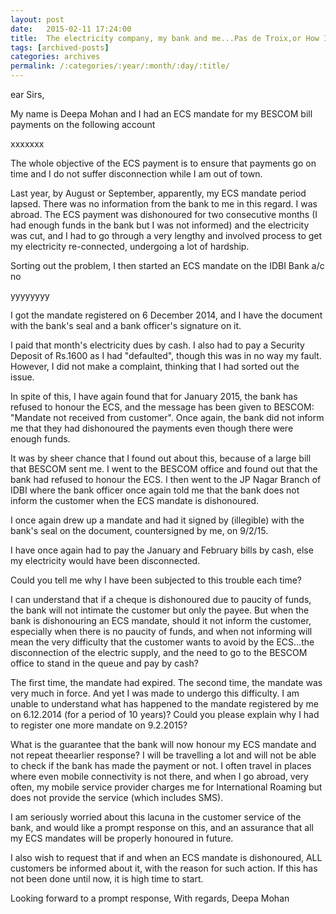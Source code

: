 ```yaml
---
layout: post
date:	2015-02-11 17:24:00
title:  The electricity company, my bank and me...Pas de Troix,or How I Pass (or Piss) My Time
tags: [archived-posts]
categories: archives
permalink: /:categories/:year/:month/:day/:title/
---
```

ear Sirs,

My name is Deepa Mohan and I had an ECS mandate for my BESCOM bill
payments on the following account

xxxxxxx

The whole objective of the ECS payment is to ensure that payments go
on time and I do not suffer disconnection while I am out of town.

Last year, by August or September, apparently, my ECS mandate period
lapsed. There was no information from the bank to me in this regard. I
was abroad. The ECS payment was dishonoured for two consecutive months
(I had enough funds in the bank but I was not informed) and the
electricity was cut, and I had to go through a very lengthy and
involved process to get my electricity re-connected, undergoing a lot
of hardship.

Sorting out the problem, I then started an ECS mandate on the IDBI Bank a/c no

yyyyyyyy

I got the mandate registered on 6 December 2014, and I have the
document with the bank's seal and a bank officer's signature on it.

I paid that month's electricity dues by cash. I also had to pay a
Security Deposit of Rs.1600 as I had "defaulted", though this was in no
way my fault. However, I did not make a complaint, thinking that I had
sorted out the issue.

In spite of this, I have again found that for January  2015, the bank
has refused to honour the ECS, and the message has been given to
BESCOM:  "Mandate not received from customer". Once again, the bank
did not inform me that they had dishonoured the payments even though
there were enough funds.

It was by sheer chance that I found out about this, because of a large
bill that BESCOM sent me. I went to the BESCOM office and found out
that the bank had refused to honour the ECS. I then went to the JP
Nagar Branch of IDBI where the bank officer  once again told me that the bank
does not inform the customer when the ECS mandate is dishonoured.

I once again drew up a mandate and had it signed by (illegible) with
the bank's seal on the document, countersigned by me, on 9/2/15.

I have once again had to pay the January and February bills by cash,
else my electricity would have been disconnected.

Could you tell me why I have been subjected to this trouble each time?

I can understand that if a cheque is dishonoured due to paucity of
funds, the bank will not intimate the customer but only the payee. But
when the bank is dishonouring an ECS mandate, should it not inform the
customer, especially when there is no paucity of funds, and when not
informing will mean the very difficulty that the customer wants to
avoid by the ECS...the disconnection of the electric supply, and the
need to go to the BESCOM office to stand in the queue and pay by cash?

The first time, the mandate had expired. The second time, the mandate
was very much in force. And yet I was made to undergo this difficulty.
I am unable to understand what has happened to the mandate registered
by me on 6.12.2014 (for a period of 10 years)? Could you please
explain why I had to register one more mandate on 9.2.2015?

What is the guarantee that the bank will now honour my ECS mandate and
not repeat theearlier response? I will be travelling a lot and will
not be able to check if the bank has made the payment or not. I often
travel in places where even mobile connectivity is not there, and when
I go abroad, very often, my mobile service provider charges me for
International Roaming but does not provide the service (which includes
SMS).

I am seriously worried about this lacuna in the customer service of
the bank, and would like a prompt response on this, and an assurance
that all my ECS mandates will be properly honoured in future.

I also wish to request that if and when an ECS mandate is dishonoured,
ALL customers be informed about it, with the reason for such action.
If this has not been done until now, it is high time to start.

Looking forward to a prompt response,
With regards,
Deepa Mohan

